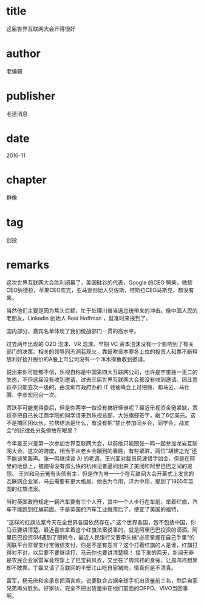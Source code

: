 # title
这届世界互联网大会开得很好

# author
老编辑

# publisher
老道消息

# date
2016-11

# chapter
群像

# tag
创投

# remarks
这次世界互联网大会胜利闭幕了，美国硅谷的代表，Google 的CEO 劈柴，微软CEO纳德拉，苹果CEO库克，亚马逊创始人贝佐斯，特斯拉CEO马斯克，都没有来。

当然他们主要是因为焦头烂额，忙于处理川普当选总统带来的冲击。像中国人民的老朋友，Linkedin 创始人 Reid Hoffman ，就准时来报到了。

国内部分，嘉宾名单体现了我们统战部门一贯的高水平。

过去两年出现的 O2O 泡沫、VR 泡沫、早期 VC 资本泡沫没有一个影响到了有关部门的决策。相关的领导同志洞若观火，靠鼓吹资本寒冬上位的投资人和靠不断释放利好抬升股价的A股上市公司没有一个浑水摸鱼收到邀请。

说出来你可能都不信，乐视自称是中国第四大互联网公司，也许是宇宙独一无二的生态，不但这届没有收到邀请，过去三届世界互联网大会都没有收到邀请。因此贾跃亭只能去次一级的，由深圳市政府办的 IT 领袖峰会上过把瘾，和马云、马化腾、李彦宏同台一次。

贾跃亭可能觉得委屈，但是你两学一做没有搞好怪谁呢？最近乐视资金链紧缺，贾跃亭把自己长江商学院的同学请来到乐视总部，大张旗鼓签字，融了6亿美元。这不是搞团团伙伙，拉帮结派是什么，有没有把“禁止参加同乡会，同学会，战友会”的纪律处分条例放在眼里？

今年是王兴是第一次参加世界互联网大会，以前他只能跟张一鸣一起参加龙岩互联网大会。这次的跨度，相当于从老乡会蹦到的春晚，有些紧脏，两位“胡建之光”还不能谈笑轰声。张一鸣继续谈 AI 的老调，王兴面对裁员风波惜字如金，但是在阿里的地盘上，被跑得没有那么快的杭州记者逼问出来了美团和阿里巴巴之间的恩怨。
王兴和马云冤有头债有主，但是作为唯一一个在互联网大会开幕式上发言的互联网企业家，马云需要有更大格局。他古为今用，洋为中用，提到了1865年英国的红旗法案。

当时英国政府规定一辆汽车要有三个人开，其中一个人步行在车前，举着红旗，汽车不能跑到红旗前面。于是英国的汽车工业就落后了，便宜了美国的福特，

“这样的红旗法案今天在全世界各国依然存在。”
这个世界各国，包不包括中国，你马云要讲清楚。最近喜欢拿着这个红旗法案说事的，就是阿里巴巴投资的滴滴。阿里巴巴投资SM遇到了限韩令，最近人民银行又要牵头搞“必须掌握在自己手里”的网联平台监督支付宝微信支付，你是不是有怨言？这个打着红旗的人是谁，红旗打得对不对，以后要不要继续打，马云你也要讲清楚嘛！
接下来的两天，新闻无非是农民企业家雷军竟然穿上了巴宝莉风衣，又坐在了周鸿祎的身旁，让周鸿祎想靠却不敢靠。丁磊又请了互联网的半壁江山吃自家猪肉，情真但是不清真。

雷军，杨元庆和余承东把酒言欢，说要联合占据全球手机出货量前三名，然后自家兄弟再分胜负。好家伙，完全不把出货量排在他们前面的OPPO、VIVO当回事啊。

